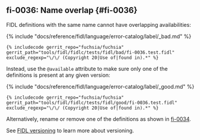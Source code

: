 ## fi-0036: Name overlap {#fi-0036}

FIDL definitions with the same name cannot have overlapping availabilities:

{% include "docs/reference/fidl/language/error-catalog/label/_bad.md" %}

```fidl
{% includecode gerrit_repo="fuchsia/fuchsia" gerrit_path="tools/fidl/fidlc/tests/fidl/bad/fi-0036.test.fidl" exclude_regexp="\/\/ (Copyright 20|Use of|found in).*" %}
```

Instead, use the `@available` attribute to make sure only one of the definitions
is present at any given version:

{% include "docs/reference/fidl/language/error-catalog/label/_good.md" %}

```fidl
{% includecode gerrit_repo="fuchsia/fuchsia" gerrit_path="tools/fidl/fidlc/tests/fidl/good/fi-0036.test.fidl" exclude_regexp="\/\/ (Copyright 20|Use of|found in).*" %}
```

Alternatively, rename or remove one of the definitions as shown in
[fi-0034](#fi-0034).

See [FIDL versioning][fidl-versioning] to learn more about versioning.

[fidl-versioning]: /docs/reference/fidl/language/versioning.md
